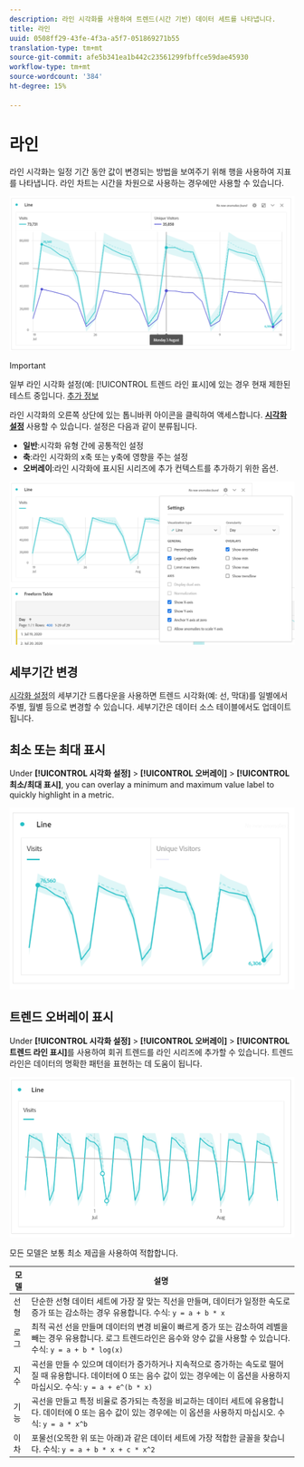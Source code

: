 ```yaml
---
description: 라인 시각화를 사용하여 트렌드(시간 기반) 데이터 세트를 나타냅니다.
title: 라인
uuid: 0508ff29-43fe-4f3a-a5f7-051869271b55
translation-type: tm+mt
source-git-commit: afe5b341ea1b442c23561299fbffce59dae45930
workflow-type: tm+mt
source-wordcount: '384'
ht-degree: 15%

---
```



# 라인

라인 시각화는 일정 기간 동안 값이 변경되는 방법을 보여주기 위해 행을 사용하여 지표를 나타냅니다. 라인 차트는 시간을 차원으로 사용하는 경우에만 사용할 수 있습니다.

![선 시각화](assets/line-viz.png)

>[!IMPORTANT]
>
>일부 라인 시각화 설정(예: [!UICONTROL 트렌드 라인 표시]에 있는 경우 현재 제한된 테스트 중입니다. [추가 정보](https://docs.adobe.com/content/help/ko-KR/analytics/landing/an-releases.html)

라인 시각화의 오른쪽 상단에 있는 톱니바퀴 아이콘을 클릭하여 액세스합니다. [**시각화 설정**](freeform-analysis-visualizations.md) 사용할 수 있습니다. 설정은 다음과 같이 분류됩니다.

* **일반**:시각화 유형 간에 공통적인 설정
* **축**:라인 시각화의 x축 또는 y축에 영향을 주는 설정
* **오버레이**:라인 시각화에 표시된 시리즈에 추가 컨텍스트를 추가하기 위한 옵션.

![시각화 설정](assets/viz-settings-modal.png)

## 세부기간 변경

[시각화 설정](freeform-analysis-visualizations.md)의 세부기간 드롭다운을 사용하면 트렌드 시각화(예: 선, 막대)를 일별에서 주별, 월별 등으로 변경할 수 있습니다. 세부기간은 데이터 소스 테이블에서도 업데이트됩니다.

## 최소 또는 최대 표시

Under **[!UICONTROL 시각화 설정]** > **[!UICONTROL 오버레이]** > **[!UICONTROL 최소/최대 표시]**, you can overlay a minimum and maximum value label to quickly highlight in a metric.

![최소/최대 표시](assets/min-max-labels.png)

## 트렌드 오버레이 표시

Under **[!UICONTROL 시각화 설정]** > **[!UICONTROL 오버레이]** > **[!UICONTROL 트렌드 라인 표시]**&#x200B;를 사용하여 회귀 트렌드를 라인 시리즈에 추가할 수 있습니다. 트렌드라인은 데이터의 명확한 패턴을 표현하는 데 도움이 됩니다.

![선형 트렌드라인](assets/show-linear-trendline.png)

모든 모델은 보통 최소 제곱을 사용하여 적합합니다.

| 모델 | 설명 |
|---|---|
| 선형 | 단순한 선형 데이터 세트에 가장 잘 맞는 직선을 만들며, 데이터가 일정한 속도로 증가 또는 감소하는 경우 유용합니다. 수식: `y = a + b * x` |
| 로그 | 최적 곡선 선을 만들며 데이터의 변경 비율이 빠르게 증가 또는 감소하여 레벨을 빼는 경우 유용합니다. 로그 트렌드라인은 음수와 양수 값을 사용할 수 있습니다. 수식: `y = a + b * log(x)` |
| 지수 | 곡선을 만들 수 있으며 데이터가 증가하거나 지속적으로 증가하는 속도로 떨어질 때 유용합니다. 데이터에 0 또는 음수 값이 있는 경우에는 이 옵션을 사용하지 마십시오. 수식: `y = a + e^(b * x)` |
| 기능 | 곡선을 만들고 특정 비율로 증가되는 측정을 비교하는 데이터 세트에 유용합니다. 데이터에 0 또는 음수 값이 있는 경우에는 이 옵션을 사용하지 마십시오. 수식: `y = a * x^b` |
| 이차 | 포물선(오목한 위 또는 아래)과 같은 데이터 세트에 가장 적합한 글꼴을 찾습니다. 수식: `y = a + b * x + c * x^2` |
